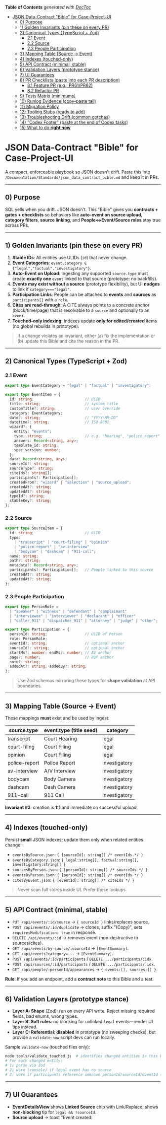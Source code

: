 <!-- START doctoc generated TOC please keep comment here to allow auto update -->
<!-- DON'T EDIT THIS SECTION, INSTEAD RE-RUN doctoc TO UPDATE -->
**Table of Contents**  *generated with [DocToc](https://github.com/thlorenz/doctoc)*

- [JSON Data-Contract "Bible" for Case-Project-UI](#json-data-contract-bible-for-case-project-ui)
  - [0) Purpose](#0-purpose)
  - [1) Golden Invariants (pin these on every PR)](#1-golden-invariants-pin-these-on-every-pr)
  - [2) Canonical Types (TypeScript + Zod)](#2-canonical-types-typescript--zod)
    - [2.1 Event](#21-event)
    - [2.2 Source](#22-source)
    - [2.3 People Participation](#23-people-participation)
  - [3) Mapping Table (Source → Event)](#3-mapping-table-source-%E2%86%92-event)
  - [4) Indexes (touched-only)](#4-indexes-touched-only)
  - [5) API Contract (minimal, stable)](#5-api-contract-minimal-stable)
  - [6) Validation Layers (prototype stance)](#6-validation-layers-prototype-stance)
  - [7) UI Guarantees](#7-ui-guarantees)
  - [8) PR Checklists (paste into each PR description)](#8-pr-checklists-paste-into-each-pr-description)
    - [8.1 Feature PR (e.g., PR61/PR62)](#81-feature-pr-eg-pr61pr62)
    - [8.2 Refactor PR](#82-refactor-pr)
  - [9) Tests Matrix (minimums)](#9-tests-matrix-minimums)
  - [10) Runlog Evidence (copy-paste tail)](#10-runlog-evidence-copy-paste-tail)
  - [11) Migration Policy](#11-migration-policy)
  - [12) Tooling Stubs (ready to add)](#12-tooling-stubs-ready-to-add)
  - [13) Troubleshooting Drift (common gotchas)](#13-troubleshooting-drift-common-gotchas)
  - [14) "Codex Footer" (paste at the end of Codex tasks)](#14-codex-footer-paste-at-the-end-of-codex-tasks)
  - [15) What to do **right now**](#15-what-to-do-right-now)

<!-- END doctoc generated TOC please keep comment here to allow auto update -->

# JSON Data-Contract "Bible" for Case-Project-UI

A compact, enforceable playbook so JSON doesn't drift. Paste this into `/Documentation/Standards/json_data_contract_bible.md` and keep it in PRs.

---

## 0) Purpose

SQL yells when you drift. JSON doesn't. This "Bible" gives you **contracts + gates + checklists** so behaviors like **auto-event on source upload**, **category filters**, **source linking**, and **People↔Event/Source roles** stay true across PRs.

---

## 1) Golden Invariants (pin these on every PR)

1. **Stable IDs**: All entities use ULIDs (`id`) that never change.
2. **Event Categories**: `event.category ∈ {"legal","factual","investigatory"}`.
3. **Auto-Event on Upload**: Ingesting any supported `source.type` must create **exactly one** `event` linked to that source (prototype: no backfills).
4. **Events may exist without a source** (prototype flexibility), but UI **nudges** to link if `category==="legal"`.
5. **Participation Links**: People can be attached to **events** and **sources** as `participants[]` with a `role`.
6. **Cites are read-through**: A CITE always points to a concrete anchor (block/time/page) that is resolvable to a `source` and optionally to an `event`.
7. **Touched-only indexing**: Indexes update **only for edited/created** items (no global rebuilds in prototype).

> If a change violates an invariant, either (a) fix the implementation or (b) update this Bible and cite the reason in the PR.

---

## 2) Canonical Types (TypeScript + Zod)

### 2.1 Event

```ts
export type EventCategory = "legal" | "factual" | "investigatory";

export type EventItem = {
  id: string;                       // ULID
  title: string;                    // system title
  customTitle?: string;             // user override
  category: EventCategory;
  date?: string;                    // "YYYY-MM-DD"
  datetime?: string;                // ISO 8601
  wizard?: {
    entity: "events";
    type: string;                   // e.g. "hearing", "police_report"
    answers: Record<string, any>;
    template_id: string;
    spec_version: number;
  };
  data: Record<string, any>;
  sourceId?: string;
  sourceType?: string;
  citeIds?: string[];
  participants?: Participation[];
  createdFrom?: "wizard" | "selection" | "source_upload";
  createdAt?: string;
  updatedAt?: string;
  typeId?: string;
  stableKey?: string;
};
```

### 2.2 Source

```ts
export type SourceItem = {
  id: string;                       // ULID
  type:
    | "transcript" | "court-filing" | "opinion"
    | "police-report" | "av-interview"
    | "bodycam" | "dashcam" | "911-call";
  name: string;
  path?: string;
  metadata?: Record<string, any>;
  participants?: Participation[];   // People linked to this source
  createdAt?: string;
  updatedAt?: string;
};
```

### 2.3 People Participation

```ts
export type PersonRole =
  | "speaker" | "witness" | "defendant" | "complainant"
  | "interviewee" | "interviewer" | "declarant" | "officer"
  | "caller_911" | "dispatcher_911" | "attorney" | "judge" | "other";

export type Participation = {
  personId: string;                 // ULID of Person
  role: PersonRole;
  eventId?: string;                 // optional anchor
  sourceId?: string;                // optional anchor
  startMs?: number; endMs?: number; // AV anchor
  page?: number;                    // PDF anchor
  note?: string;
  addedAt?: string; addedBy?: string;
};
```

> Use Zod schemas mirroring these types for **shape validation** at API boundaries.

---

## 3) Mapping Table (Source → Event)

These mappings **must** exist and be used by ingest:

| source.type   | event.type (title seed) | category      |
| ------------- | ----------------------- | ------------- |
| transcript    | Court Hearing           | legal         |
| court-filing  | Court Filing            | legal         |
| opinion       | Court Filing            | legal         |
| police-report | Police Report           | investigatory |
| av-interview  | A/V Interview           | investigatory |
| bodycam       | Body Camera             | investigatory |
| dashcam       | Dash Camera             | investigatory |
| 911-call      | 911 Call                | investigatory |

**Invariant #3**: creation is **1:1** and immediate on successful upload.

---

## 4) Indexes (touched-only)

Persist **small** JSON indexes; update them only when related entities change:

* `eventsBySource.json`: `{ [sourceId]: string[] /* eventIds */ }`
* `eventsByCategory.json`: `{ legal:string[], factual:string[], investigatory:string[] }`
* `sourcesByPerson.json`: `{ [personId]: string[] /* sourceIds */ }`
* `eventsByPerson.json`: `{ [personId]: string[] /* eventIds */ }`
* `citesByEvent.json`: `{ [eventId]: string[] /* citeIds */ }`

> Never scan full stores inside UI. Prefer these lookups.

---

## 5) API Contract (minimal, stable)

* `PUT /api/events/:id/source` → `{ sourceId }` links/replaces source.
* `POST /api/events/:id/duplicate` → clones, suffix "(Copy)", sets `requiresModification: true` in response.
* `DELETE /api/events/:id` → removes event (non-destructive to sources/cites).
* `GET /api/events/by-source/:sourceId` → `[EventSummary]`.
* `GET /api/events?category=...` → `[EventSummary]`.
* `POST /api/events/:id/participants` / `DELETE .../participants/:idx`.
* `POST /api/sources/:id/participants` / `DELETE .../participants/:idx`.
* `GET /api/people/:personId/appearances` → `{ events:[], sources:[] }`.

**Rule**: If you add an endpoint, add a **contract note** to this Bible and a test.

---

## 6) Validation Layers (prototype stance)

* **Layer A: Shape** (Zod): run on every API write. Reject missing required fields, bad enums, wrong types.
* **Layer B: Soft rules**: no blocking for unlinked `legal` events—render UI tips instead.
* **Layer C: Referential**: **disabled** in prototype (no sweeping checks), but provide a `validate-now` script devs can run locally.

Sample `validate-now` (touched files only):

```bash
node tools/validate_touched.js  # identifies changed entities in this branch
# For each changed entity:
# 1) parse via Zod
# 2) warn (console) if legal event has no source
# 3) warn if participants reference unknown personId/sourceId/eventId (no fail)
```

---

## 7) UI Guarantees

* **EventDetailsView** shows **Linked Source** chip with Link/Replace; shows **non-blocking** tip for `legal && !sourceId`.
* **Source upload** → toast "Event created: <title>" (optional navigate).
* **People Panel** shows **Appearances** tabs (Events, Sources) with role badges.
* **Cite create** from transcript speaker block → suggests linking that speaker to the event/source.

---

## 8) PR Checklists (paste into each PR description)

### 8.1 Feature PR (e.g., PR61/PR62)

* [ ] Respects **Golden Invariants** (Sec. 1).
* [ ] Source→Event mapping unchanged (or updated here if intended).
* [ ] All new/changed types updated in `types/` and Zod schemas.
* [ ] Index writers updated for all create/update/delete paths you touched.
* [ ] UI: EventDetailsView source chip & legal-tip behavior unchanged.
* [ ] People participation UI present where relevant (Events/Sources).
* [ ] Added/updated **unit**, **integration**, and **e2e** tests (Sec. 9).
* [ ] Appended lint/test/build tails to runlog.
* [ ] This Bible updated if contracts changed.

### 8.2 Refactor PR

* [ ] No change to mapping table or invariants unless explicitly documented.
* [ ] Index updates still triggered on touched entities.
* [ ] CI runs **validate_touched** and tests.

---

## 9) Tests Matrix (minimums)

| Area                 | Unit                                 | Integration                                                     | E2E                                                           |
| -------------------- | ------------------------------------ | --------------------------------------------------------------- | ------------------------------------------------------------- |
| Event source link    | shape validation                     | `PUT /events/:id/source` updates event & `eventsBySource`       | Link/Replace from EventDetailsView reflects instantly         |
| Auto-event on upload | mapper returns correct type/category | ingest → new event with `sourceId`                              | Upload police report → see event in list with source icon     |
| Legal tip            | rendering logic                      | n/a                                                             | Tip shows for `legal && !sourceId`, disappears after linking  |
| Duplicate/Delete     | title suffix & requiresModification  | `DELETE` removes & index prunes                                 | Duplicate requires 1 edit before save; Delete returns to list |
| People participation | schema shape                         | add/remove participant updates `eventsByPerson/sourcesByPerson` | Person panel lists appearances with role badges               |
| Cites suggestion     | n/a                                  | transcript block speaker recognized                             | Creating cite prompts person suggestion                       |

---

## 10) Runlog Evidence (copy-paste tail)

Every PR must include the last ~20 lines of:

```
npm run lint
npm test
npm run build
```

…and a short **Manual Smoke** list (2–4 bullets) showing the invariant behaviors still hold.

---

## 11) Migration Policy

* **Prototype**: **No migrations.** Ignore legacy drift; only update touched records.
* **Hardening phase (future)**: introduce `gate:data` script to fail CI on:

  * `legal` events without `sourceId` (if/when you decide to enforce)
  * unknown `personId/eventId/sourceId` in participants
  * cites pointing to missing anchors

> Until then, keep gates non-blocking and focused on new writes.

---

## 12) Tooling Stubs (ready to add)

**`tools/index_writer.ts`** (called by routes/services that change data):

```ts
export async function onEventWrite(ev: EventItem) {
  await updateEventsByCategory(ev);
  if (ev.sourceId) await addEventToEventsBySource(ev.sourceId, ev.id);
  if (ev.participants) await updateEventsByPersonIndex(ev.id, ev.participants);
}

export async function onEventDelete(ev: EventItem) {
  await removeEventFromCategory(ev);
  if (ev.sourceId) await removeEventFromEventsBySource(ev.sourceId, ev.id);
  await removeEventFromEventsByPersonIndex(ev.id);
}
```

**`tools/validate_touched.js`** (prototype warnings only):

```js
// pseudo:
const touched = getTouchedEntitiesFromGitDiff();
for (const ev of touched.events) {
  zEvent.parse(ev); // shape
  if (ev.category === "legal" && !ev.sourceId) warn("Legal event without source", ev.id);
}
for (const link of touched.participations) {
  if (!maybePerson(link.personId)) warn("Unknown personId", link);
}
process.exit(0); // never fail prototype
```

---

## 13) Troubleshooting Drift (common gotchas)

* **New source uploaded but no event created** → ingest path isn't calling `createEventForSource()`.
* **Event list slow** → you're scanning instead of using `eventsByCategory`.
* **Legal tip not showing** → UI lost the `category` prop or state mapping.
* **People appearances empty** → participation wasn't added, or indexes not updated on write.
* **Duplicate saves without change** → the `requiresModification` flag isn't checked in UI.

---

## 14) "Codex Footer" (paste at the end of Codex tasks)

```
Honor the JSON Data-Contract Bible at Documentation/Standards/json_data_contract_bible.md:
- Keep Golden Invariants intact.
- Use the Source→Event mapping table for ingest.
- Update touched-only indexes on write/delete.
- Maintain EventDetailsView source chip + non-blocking legal tip.
- Preserve People participation links and appearances.
Run lint/test/build and paste tails into the PR runlog.
```

---

## 15) What to do **right now**

* Add this file to `/Documentation/Standards/json_data_contract_bible.md`. ✅
* In PR61 & PR62 descriptions, include the **PR checklist** (Sec. 8.1).
* Ask Codex to:

  1. Add Zod schemas mirroring Sec. 2 to your API boundaries (if not already present).
  2. Add `tools/index_writer.ts` hooks to event/source write paths.
  3. Add `tools/validate_touched.js` (prototype warnings only) and a `npm run validate:touched` script.

This way, even without SQL, your JSON stays honest, predictable, and future-proof.
